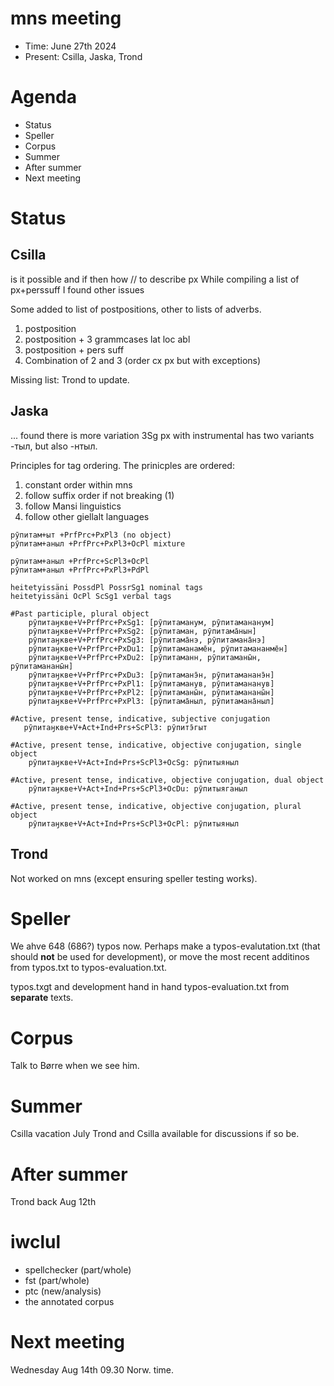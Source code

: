 




mns meeting
===========
- Time: June 27th 2024
- Present: Csilla, Jaska, Trond



# Agenda
- Status
- Speller
- Corpus
- Summer
- After summer
- Next meeting




# Status
## Csilla
is it possible and if then how // to describe px
While compiling a list of px+perssuff I found other issues

Some added to list of postpositions, other to lists of adverbs.

1. postposition
2. postposition + 3 grammcases lat loc abl
3. postposition + pers suff
4. Combination of 2 and 3 (order cx px but with exceptions)

Missing list: Trond to update.

## Jaska

... found there is more variation
3Sg px with instrumental has two variants -тыл, but also -нтыл.

Principles for tag ordering. The prinicples are ordered:
    
1. constant order within mns
2. follow suffix order if not breaking (1)
3. follow Mansi linguistics
4. follow other giellalt languages

```
рӯпитам+ыт +PrfPrc+PxPl3 (no object)
рӯпитам+аныл +PrfPrc+PxPl3+OcPl mixture

рӯпитам+аныл +PrfPrc+ScPl3+OcPl
рӯпитам+аныл +PrfPrc+PxPl3+PdPl

heitetyissäni PossdPl PossrSg1 nominal tags
heitetyissäni OcPl ScSg1 verbal tags

#Past participle, plural object
    рӯпитаӈкве+V+PrfPrc+PxSg1: [рӯпитаманум, рӯпитамананум]
    рӯпитаӈкве+V+PrfPrc+PxSg2: [рӯпитаман, рӯпитама̄нын]
    рӯпитаӈкве+V+PrfPrc+PxSg3: [рӯпитама̄нэ, рӯпитамана̄нэ]
    рӯпитаӈкве+V+PrfPrc+PxDu1: [рӯпитаманаме̄н, рӯпитамананме̄н]
    рӯпитаӈкве+V+PrfPrc+PxDu2: [рӯпитаманн, рӯпитаманы̄н, рӯпитамананы̄н]
    рӯпитаӈкве+V+PrfPrc+PxDu3: [рӯпитаманэ̄н, рӯпитамананэ̄н]
    рӯпитаӈкве+V+PrfPrc+PxPl1: [рӯпитаманув, рӯпитамананув]
    рӯпитаӈкве+V+PrfPrc+PxPl2: [рӯпитаманы̄н, рӯпитамананы̄н]
    рӯпитаӈкве+V+PrfPrc+PxPl3: [рӯпитама̄ныл, рӯпитамана̄ныл]

#Active, present tense, indicative, subjective conjugation
   рӯпитаӈкве+V+Act+Ind+Prs+ScPl3: рӯпитэ̄гыт

#Active, present tense, indicative, objective conjugation, single object
    рӯпитаӈкве+V+Act+Ind+Prs+ScPl3+OcSg: рӯпитыяныл

#Active, present tense, indicative, objective conjugation, dual object
    рӯпитаӈкве+V+Act+Ind+Prs+ScPl3+OcDu: рӯпитыяганыл

#Active, present tense, indicative, objective conjugation, plural object
    рӯпитаӈкве+V+Act+Ind+Prs+ScPl3+OcPl: рӯпитыяныл
```


## Trond
Not worked on mns (except ensuring speller testing works).

# Speller

We ahve 648 (686?) typos now. 
Perhaps make a typos-evalutation.txt (that should **not** be used for development), or move the most recent additinos from typos.txt to typos-evaluation.txt.

typos.txgt and development hand in hand
typos-evaluation.txt from **separate** texts.

# Corpus
Talk to Børre when  we see him.

# Summer
Csilla vacation July
Trond and Csilla available for discussions if so be.

# After summer
Trond back Aug 12th

# iwclul

- spellchecker (part/whole)
- fst (part/whole)
- ptc (new/analysis)
- the annotated corpus

# Next meeting
Wednesday Aug 14th 09.30 Norw. time.






